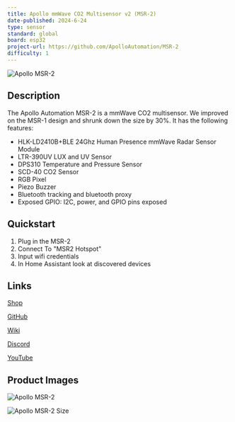 ```yaml
---
title: Apollo mmWave CO2 Multisensor v2 (MSR-2)
date-published: 2024-6-24
type: sensor
standard: global
board: esp32
project-url: https://github.com/ApolloAutomation/MSR-2
difficulty: 1
---
```


![Apollo MSR-2](Apollo-MSR-2.jpeg "Apollo MSR-2")

## Description

The Apollo Automation MSR-2 is a mmWave CO2 multisensor. We improved on the MSR-1 design and shrunk down the size by 30%. It has the following features:

- HLK-LD2410B+BLE 24Ghz Human Presence mmWave Radar Sensor Module
- LTR-390UV LUX and UV Sensor
- DPS310 Temperature and Pressure Sensor
- SCD-40 CO2 Sensor
- RGB Pixel
- Piezo Buzzer
- Bluetooth tracking and bluetooth proxy
- Exposed GPIO: I2C, power, and GPIO pins exposed

## Quickstart

1. Plug in the MSR-2
2. Connect To "MSR2 Hotspot"
3. Input wifi credentials
4. In Home Assistant look at discovered devices

## Links

[Shop](https://apolloautomation.com/products/msr-2)

[GitHub](https://github.com/ApolloAutomation/MSR-2)

[Wiki](https://wiki.apolloautomation.com/)

[Discord](https://discord.gg/mMNgQPyF94)

[YouTube](https://www.youtube.com/@ApolloAutomation)

## Product Images

![Apollo MSR-2](Apollo-MSR-2-2.jpeg "Apollo MSR-2")

![Apollo MSR-2 Size](Apollo-MSR-2.jpeg "Apollo MSR-2 Size")